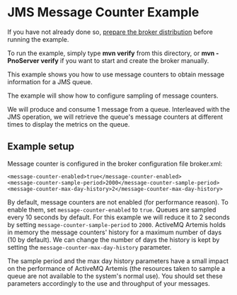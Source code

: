 # JMS Message Counter Example

If you have not already done so, [prepare the broker distribution](../../../../README.md#getting-started) before running the example.

To run the example, simply type **mvn verify** from this directory, or **mvn -PnoServer verify** if you want to start and create the broker manually.

This example shows you how to use message counters to obtain message information for a JMS queue.

The example will show how to configure sampling of message counters.

We will produce and consume 1 message from a queue. Interleaved with the JMS operation, we will retrieve the queue's message counters at different times to display the metrics on the queue.

## Example setup

Message counter is configured in the broker configuration file broker.xml:

    <message-counter-enabled>true</message-counter-enabled>
    <message-counter-sample-period>2000</message-counter-sample-period>
    <message-counter-max-day-history>2</message-counter-max-day-history>

By default, message counters are not enabled (for performance reason). To enable them, set `message-counter-enabled` to `true`.
Queues are sampled every 10 seconds by default. For this example we will reduce it to 2 seconds by setting `message-counter-sample-period` to `2000`.
ActiveMQ Artemis holds in memory the message counters' history for a maximum number of days (10 by default). We can change the number of days the history is kept by setting the `message-counter-max-day-history` parameter.

The sample period and the max day history parameters have a small impact on the performance of ActiveMQ Artemis (the resources taken to sample a queue are not available to the system's normal use). You should set these parameters accordingly to the use and throughput of your messages.